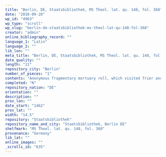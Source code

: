```yaml
---
title: "Berlin, DE, Staatsbibliothek, MS Theol. lat. qu. 148, fol. 368"
date: "2016-09-28"
wp_id: "4963"
wp_type: "scroll"
wp_slug: "berlin-de-staatsbibliothek-ms-theol-lat-qu-148-fol-368"
creator: "admin"
online_bibliography_record: ""
language_1: "Latin"
language_2: ""
lib_lon: ""
meta_title: "Berlin, DE, Staatsbibliothek, MS Theol. lat. qu. 148, fol. 368"
date_quality: ""
length: "21"
repository_city: "Berlin"
number_of_pieces: "1"
contents: "Anonymous fragmentary mortuary roll, which visited Trier and Villers-Betnach."
completed: "N"
repository_nation: "DE"
orientation: ""
description: ""
prov_lon: ""
date_start: "1462"
prov_lat: ""
width: "14.5"
repository: "Staatsbibliothek"
repository_name_and_city: "Staatsbibliothek, Berlin DE"
shelfmark: "MS Theol. lat. qu. 148, fol. 368"
provenance: "Germany"
lib_lat: ""
online_images: ""
_scrolls_id: "635"
---
```



